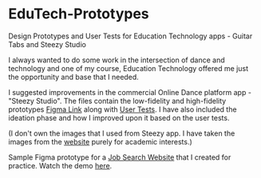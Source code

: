 # EduTech-Prototypes
Design Prototypes and User Tests for Education Technology apps - Guitar Tabs and Steezy Studio


I always wanted to do some work in the intersection of dance and technology and one of my course, Education Technology offered me just the opportunity and base that I needed.

I suggested improvements in the commercial Online Dance platform app - "Steezy Studio". The files contain the low-fidelity and high-fidelity prototypes [Figma Link](https://www.figma.com/file/QENT3CfRSdfyC0x7CfbVzI/IndividualProject?type=design&node-id=0-1&mode=design)  along with [User Tests](https://drive.google.com/drive/folders/1ChdktTWcDu85mFfRqADK0erUib5pj3lL?usp=drive_link). I have also included the ideation phase and how I improved upon it based on the user tests. 

(I don't own the images that I used from Steezy app. I have taken the images from the [website](https://www.steezy.co/) purely for academic interests.)

Sample Figma prototype for a [Job Search Website](https://www.figma.com/file/eGrUJ99XzdIgMBvTXK48Lj/Ed-Tech-Sample-Website?type=design&node-id=0%3A1&mode=design&t=2ZPCKRSSScivC25T-1) that I created for practice. Watch the demo [here](https://drive.google.com/file/d/1u_z7xitm_z0Z08KfIb7rTw1o9LSPBzaZ/view?usp=drive_link).


